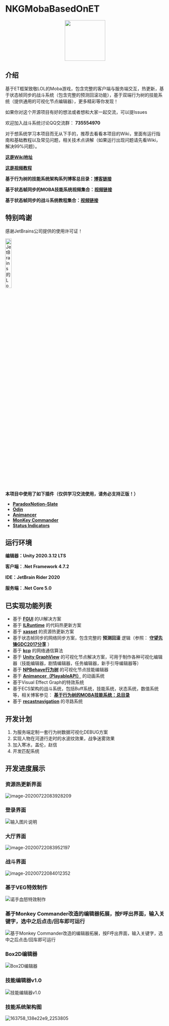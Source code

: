 # NKGMobaBasedOnET

<div align=center><img width="128" height="128" src="https://images.gitee.com/uploads/images/2021/0422/123950_25e45fe3_2253805.png"/></div>

## 介绍
基于ET框架致敬LOL的Moba游戏，包含完整的客户端与服务端交互，热更新，基于状态帧同步的战斗系统（包含完整的预测回滚功能），基于双端行为树的技能系统（提供通用的可视化节点编辑器），更多精彩等你发现！

如果你对这个开源项目有好的想法或者想和大家一起交流，可以提Issues

欢迎加入战斗系统讨论QQ交流群： **735554970** 

对于想系统学习本项目而无从下手的，推荐去看看本项目的Wiki，里面有运行指南和基础教程以及常见问题，相关技术点讲解（如果运行出现问题请先看Wiki，解决99%问题）。

**[这是Wiki地址](https://gitee.com/NKG_admin/NKGMobaBasedOnET/wikis)**

**[这是视频教程](https://www.bilibili.com/video/BV1FY411Q7uD/?vd_source=37a9670f9f0010f4255041b068dbc9d9)** 

**基于行为树的技能系统架构系列博客总目录：[博客链接](https://www.lfzxb.top/nkgmoba-totaltabs/)** 

**基于状态帧同步的MOBA技能系统视频集合：[视频链接](https://space.bilibili.com/33595745/channel/collectiondetail?sid=163734)** 

**基于状态帧同步的战斗系统教程集合：[视频链接](https://space.bilibili.com/33595745/channel/collectiondetail?sid=180467)**


## 特别鸣谢

感谢JetBrains公司提供的使用许可证！

<p><a href="https://www.jetbrains.com/?from=NKGMobaBasedOnET ">
<img src="https://images.gitee.com/uploads/images/2020/0722/084147_cc1c0a4a_2253805.png" alt="JetBrains的Logo" width="20%" height="20%"></a></p>

 **本项目中使用了如下插件（仅供学习交流使用，请务必支持正版！）** 


-  **[ParadoxNotion-Slate](https://slate.paradoxnotion.com/)** 
-  **[Odin](https://odininspector.com/)** 
-  **[Animancer](https://kybernetik.com.au/animancer/)** 
-  **[MonKey Commander](https://assetstore.unity.com/packages/tools/utilities/monkey-productivity-commands-119938?locale=zh-CN)** 
-  **[Status Indicators](https://assetstore.unity.com/packages/tools/particles-effects/status-indicators-88156)** 


## 运行环境

 **编辑器：Unity 2020.3.12 LTS** 

 **客户端：.Net Framework 4.7.2** 

 **IDE：JetBrain Rider 2020**

 **服务端：.Net Core 5.0** 

## 已实现功能列表

- 基于 **[FGUI](https://www.fairygui.com/)** 的UI解决方案
- 基于 **[ILRuntime](http://ourpalm.github.io/ILRuntime/public/v1/guide/index.html)** 的代码热更新方案
- 基于 **[xasset](https://github.com/xasset/xasset)** 的资源热更新方案
- 基于状态帧同步的网络同步方案，包含完整的 **预测回滚** 逻辑（参照： **[守望先锋GDC2017分享](https://www.lfzxb.top/ow-gdc-share-table-of-contents/)** ）
- 基于 **[kcp](https://github.com/skywind3000/kcp)** 的网络通信算法
- 基于 **[Unity GraphView](https://github.com/wqaetly/NodeGraphProcessor)** 的可视化节点解决方案，可用于制作各种可视化编辑器（技能编辑器，剧情编辑器，任务编辑器，新手引导编辑器等）
- 基于 **[NPBehave行为树](https://github.com/meniku/NPBehave)** 的可视化节点技能编辑器
- 基于 **[Animancer（PlayableAPI）](https://kybernetik.com.au/animancer/)** 的动画系统
- 基于Visual Effect Graph的特效系统
- 基于ECS架构的战斗系统，包括Buff系统，技能系统，状态系统，数值系统等，相关博客参见： **[基于行为树的MOBA技能系统：总目录](https://www.lfzxb.top/nkgmoba-totaltabs/)** 
- 基于 **[recastnavigation](https://github.com/recastnavigation/recastnavigation)** 的寻路系统

## 开发计划

1. 为服务端定制一套行为树数据可视化DEBUG方案
2. 实现人物在河道行走时的水波纹效果，战争迷雾效果
3. 加入寒冰，盖伦，赵信
4. 开发匹配系统


## 开发进度展示
### 资源热更新界面

![image-20200722083928209](https://images.gitee.com/uploads/images/2020/0722/084147_fc1f9a7c_2253805.png)
### 登录界面

![输入图片说明](https://images.gitee.com/uploads/images/2021/0318/170241_c54f448d_2253805.png "屏幕截图.png")
### 大厅界面

![image-20200722083952197](https://images.gitee.com/uploads/images/2020/0722/084147_e41d6ac7_2253805.png)
### 战斗界面

![image-20200722084012352](https://images.gitee.com/uploads/images/2020/0722/084147_079e755b_2253805.png)

### 基于VEG特效制作

![诺手血怒特效制作](https://images.gitee.com/uploads/images/2021/0516/211303_0fec4407_2253805.png "屏幕截图.png")
### 基于Monkey Commander改造的编辑器拓展，按F呼出界面，输入关键字，选中之后点击/回车即可运行

![基于Monkey Commander改造的编辑器拓展，按F呼出界面，输入关键字，选中之后点击/回车即可运行](https://images.gitee.com/uploads/images/2020/1029/194658_b5dee162_2253805.png "QQ截图20201029192331.png")
### Box2D编辑器

![Box2D编辑器](https://images.gitee.com/uploads/images/2021/0324/121226_528a85b5_2253805.png "QQ截图20210324121119.png")
### 技能编辑器v1.0

![技能编辑器v1.0](https://images.gitee.com/uploads/images/2021/0617/221210_d98d04bb_2253805.png "技能编辑器v1.0")
### 技能系统架构图

![163758_138e22e9_2253805](https://images.gitee.com/uploads/images/2020/0722/084148_1f2eb6b1_2253805.png)